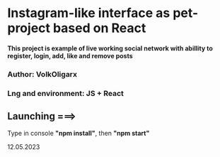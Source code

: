 # Instagram-like interface as pet-project based on React

#### This project is example of live working social network with abillity to register, login, add, like and remove posts

### Author: VolkOligarx

### Lng and environment: JS + React

## Launching ===>

Type in console **"npm install"**, then **"npm start"**

12.05.2023

